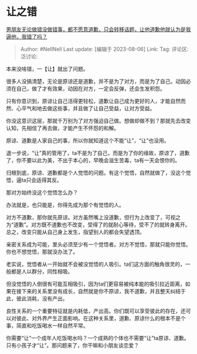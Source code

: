 # 让之错

[男朋友无论做错没做错事，都不愿意道歉，只会转移话题，让他道歉他就认为是我逼他，我错了吗？](https://www.zhihu.com/question/493324707/answer/3152352545)

> Author: #NellNell
> Last update: [编辑于 2023-08-06]
> Link:
> Tag:
> 评论区:
> 泛讨论:

本来没啥错，一【让】就出了问题。

很多人没搞清楚，无论是原谅还是道歉，并不是为了对方，而是为了自己。动因必须在自己，做了才有效果，动因在对方，一定会反弹，还会生发积怨。

只有你意识到，原谅让自己活得更轻松，道歉让自己成为更好的人，才能自然而然、心平气和地去做这些事，并且做了让自己受益，让对方受益。

你没这意识这层，那就千万别为了对方强迫自己做。想做却做不到？那就先去改变认知，先相信了再去做，才能产生不怀怨的和解。

原谅、道歉是人家自己的事，所以你就知道这个不能“让”，“让”也没用。

退一步说，“让”真的管用了，ta不是为了自己，而是为了你的缘故，原谅了，道歉了，你不要以此为美，不出于本心的，早晚会滋生苦毒，ta有一天会恨你的。

归根到底，原谅、道歉都是个人觉悟的问题。有这个觉悟，自然就做了，没这个觉悟，逼ta只会适得其反。

那对方始终没这个觉悟怎么办？

办法就是，也只能是，你得先成为那个有觉悟的人。

对方不道歉，那你就先原谅。对方虽然嘴上没道歉，但行为上改变了，可视之为“道歉”。对方既不道歉也不改变，受得了的就耐心等待，受不了的就转身离开。总之，改变只能从自己身上发生，指望别人的都会失望透顶。

亲密关系成为可能，里头必须至少有一个觉悟者。对方不觉悟，那就只能你觉悟。你也不想觉悟，那就没办法了。

老实说，觉悟者从一开始就不会被没觉悟的人吸引。ta们这方面的触角很灵的，一般都是人以群分，同性相吸。

但没觉悟的人倒很有可能互相吸引，因为ta们更容易被纯本能的吸引拉近距离，如果在接下来的关系里没有成长，自然就是你不原谅，我不道歉，并且整天纠结于此，彼此消耗，没有产出。

良性关系的一个重要特征就是内耗低，产出高。你们既可以享受彼此的存在，还可以对彼此、对外界产生正面影响。在这种关系里，道歉、原谅什么的根本不是个事，简直和吃饭喝水一样自然平常。

你需要“让”一个成年人吃饭喝水吗？一个成熟的个体也不需要“让”ta原谅、道歉。只有小孩子才“让”。那问题来了，你干嘛和小朋友谈恋爱？

